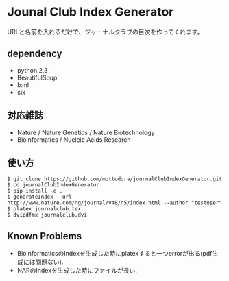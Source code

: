 Jounal Club Index Generator
===============

URLと名前を入れるだけで、ジャーナルクラブの目次を作ってくれます。

## dependency

* python 2,3
* BeautifulSoup
* lxml
* six

## 対応雑誌

* Nature / Nature Genetics / Nature Biotechnology
* Bioinformatics / Nucleic Acids Research

## 使い方

```
$ git clone https://github.com/mottodora/journalClubIndexGenerator.git
$ cd journalClubIndexGenerator
$ pip install -e .
$ generateIndex --url http://www.nature.com/ng/journal/v48/n5/index.html --author "testuser"
$ platex journalclub.tex
$ dvipdfmx journalclub.dvi
```

## Known Problems

* BioinformaticsのIndexを生成した時にplatexすると一つerrorが出る(pdf生成には問題ない).
* NARのIndexを生成した時にファイルが長い.